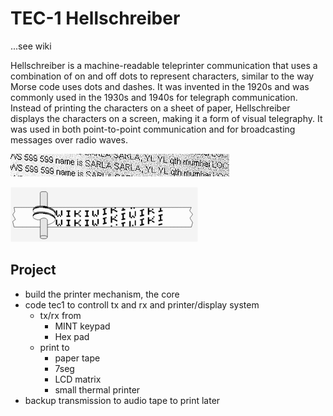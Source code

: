 # TEC-1 Hellschreiber 
...see wiki

Hellschreiber is a machine-readable teleprinter communication that uses a combination of on and off dots to represent characters, similar to the way Morse code uses dots and dashes. It was invented in the 1920s and was commonly used in the 1930s and 1940s for telegraph communication. Instead of printing the characters on a sheet of paper, Hellschreiber displays the characters on a screen, making it a form of visual telegraphy. It was used in both point-to-point communication and for broadcasting messages over radio waves.

![](https://github.com/SteveJustin1963/tec-HELL/blob/master/pics/350px-Feldhell.jpg)

![](https://github.com/SteveJustin1963/tec-HELL/raw/master/pics/300px-Hellschreiber-schriftbild.gif)


##  Project
- build the printer mechanism, the core
- code tec1 to controll tx and rx and printer/display system
  - tx/rx from 
    - MINT keypad 
    - Hex pad 
  - print to 
    - paper tape
    - 7seg
    - LCD matrix
    - small thermal printer  
- backup transmission to audio tape to print later 
 

